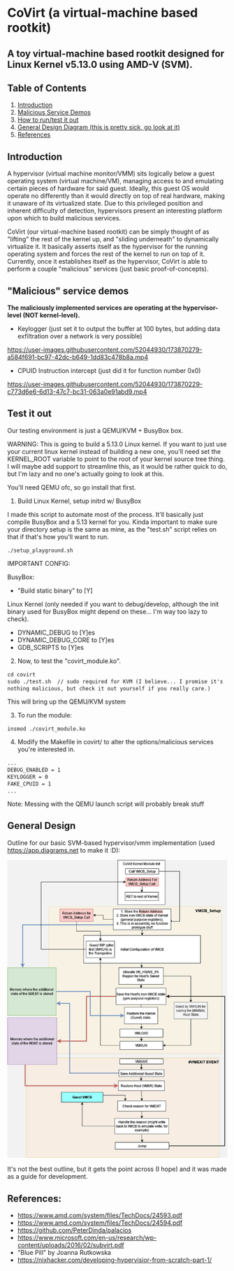 # CoVirt (a virtual-machine based rootkit)

## A toy virtual-machine based rootkit designed for Linux Kernel v5.13.0 using AMD-V (SVM).

## Table of Contents

1. [Introduction](#introduction)
2. [Malicious Service Demos](#malicious-service-demos)
3. [How to run/test it out](#test-it-out)
4. [General Design Diagram (this is pretty sick, go look at it)](#general-design)
5. [References](#references)

## Introduction

A hypervisor (virtual machine monitor/VMM) sits logically below a guest operating system (virtual machine/VM), managing access to and emulating certain pieces of hardware for said guest. Ideally, this guest OS would operate no differently than it would directly on top of real hardware, making it unaware of its virtualized state. Due to this privileged position and inherent difficulty of detection, hypervisors present an interesting platform upon which to build malicious services.

CoVirt (our virtual-machine based rootkit) can be simply thought of as "lifting" the rest of the kernel up, and "sliding underneath" to dynamically virtualize it. It basically asserts itself as the hypervisor for the running operating system and forces the rest of the kernel to run on top of it. Currently, once it establishes itself as the hypervisor, CoVirt is able to perform a couple "malicious" services (just basic proof-of-concepts). 

## "Malicious" service demos
**The maliciously implemented services are operating at the hypervisor-level (NOT kernel-level).**

* Keylogger (just set it to output the buffer at 100 bytes, but adding data exfiltration over a network is very possible)

https://user-images.githubusercontent.com/52044930/173870279-a584f691-bc97-42dc-b649-1dd83c478b8a.mp4

* CPUID Instruction intercept (just did it for function number 0x0)

https://user-images.githubusercontent.com/52044930/173870229-c773d6e6-6d13-47c7-bc31-063a0e91abd9.mp4


## Test it out
Our testing environment is just a QEMU/KVM + BusyBox box. 

WARNING: This is going to build a 5.13.0 Linux kernel. If you want to just use your current linux kernel instead of building a new one, you'll need set the KERNEL_ROOT variable to point to the root of your kernel source tree thing. I will maybe add support to streamline this, as it would be rather quick to do, but I'm lazy and no one's actually going to look at this. 

You'll need QEMU ofc, so go install that first.

1. Build Linux Kernel, setup initrd w/ BusyBox

I made this script to automate most of the process. It'll basically just compile BusyBox and a 5.13 kernel for you. Kinda important to make sure your directory setup is the same as mine, as the "test.sh" script relies on that if that's how you'll want to run.
```
./setup_playground.sh
```

IMPORTANT CONFIG:

BusyBox: 
* "Build static binary" to [Y]

Linux Kernel (only needed if you want to debug/develop, although the init binary used for BusyBox might depend on these... I'm way too lazy to check).
* DYNAMIC_DEBUG to [Y]es
* DYNAMIC_DEBUG_CORE to [Y]es
* GDB_SCRIPTS to [Y]es


2. Now, to test the "covirt_module.ko".
```
cd covirt
sudo ./test.sh  // sudo required for KVM (I believe... I promise it's nothing malicious, but check it out yourself if you really care.)
```

This will bring up the QEMU/KVM system


3. To run the module:
```
insmod ./covirt_module.ko
```


4. Modify the Makefile in covirt/ to alter the options/malicious services you're interested in.
```
...
DEBUG_ENABLED = 1
KEYLOGGER = 0
FAKE_CPUID = 1
...
```

Note: Messing with the QEMU launch script will probably break stuff


## General Design

Outline for our basic SVM-based hypervisor/vmm implementation (used https://app.diagrams.net to make it :D):

![Alt text](./CoVirt%20Setup%20Diagram.png?raw=true "CoVirt Setup Diagram")

It's not the best outline, but it gets the point across (I hope) and it was made as a guide for development.

## References:
- https://www.amd.com/system/files/TechDocs/24593.pdf
- https://www.amd.com/system/files/TechDocs/24594.pdf
- https://github.com/PeterDinda/palacios
- https://www.microsoft.com/en-us/research/wp-content/uploads/2016/02/subvirt.pdf
- "Blue Pill" by Joanna Rutkowska
- https://nixhacker.com/developing-hypervisior-from-scratch-part-1/

